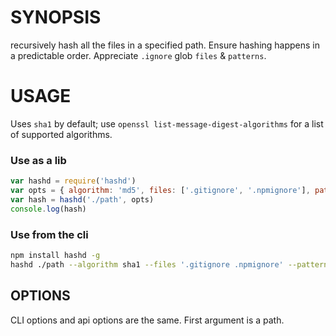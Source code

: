 # SYNOPSIS
recursively hash all the files in a specified path. Ensure hashing happens 
in a predictable order. Appreciate `.ignore` glob `files` & `patterns`.

# USAGE
Uses `sha1` by default; use `openssl list-message-digest-algorithms`
for a list of supported algorithms.

### Use as a lib
```js
var hashd = require('hashd')
var opts = { algorithm: 'md5', files: ['.gitignore', '.npmignore'], patterns: ['*.txt'] }
var hash = hashd('./path', opts)
console.log(hash)
```

### Use from the cli
```bash
npm install hashd -g
hashd ./path --algorithm sha1 --files '.gitignore .npmignore' --patterns '*.gz'
```

## OPTIONS
CLI options and api options are the same. First argument is a path.
